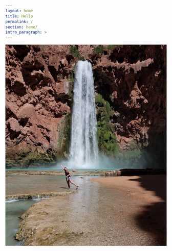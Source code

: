 ```yaml
---
layout: home
title: Hello
permalink: /
section: home/
intro_paragraph: >
---
```

![Home Page Image](/images/waterfall.JPG)
